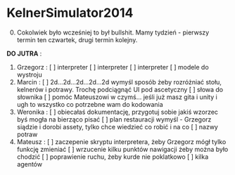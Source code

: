 KelnerSimulator2014
===================

0. Cokolwiek było wcześniej to był bullshit. Mamy tydzień - pierwszy termin ten czwartek, drugi termin kolejny.
 
**DO JUTRA** :
1. Grzegorz : 
                           [ ] interpreter
                           [ ] interpreter
                           [ ] interpreter
                           [ ] modele do wystroju
2. Marcin :
                           [ ] 2d…2d…2d…2d…2d wymyśl sposób żeby rozróżniać stołu, kelnerów i potrawy. Trochę podciągnąć UI pod ascetyczny
                           [ ] słowa do słownika
                           [ ] pomóc Mateuszowi w czymś… jeśli już masz gita i unity i ugh to wszystko co potrzebne wam do kodowania
3. Weronika :
                           [ ] obiecałaś dokumentację, przygotuj sobie jakiś wzorzec byś mogła na bierząco pisać
                           [ ] plan restauracji wymyśl - Grzegorz siądzie i dorobi assety, tylko chce wiedzieć co robić i na co
                           [ ] nazwy potraw
4. Mateusz :
                           [ ] zaczepenie skryptu interpretera, żeby Grzegorz mógł tylko funkcję zmieniać
                           [ ] wrzucenie kilku punktów nawigacji żeby można było chodzić
                           [ ] poprawienie ruchu, żeby kurde nie poklatkowo
                           [ ] kilka agentów
